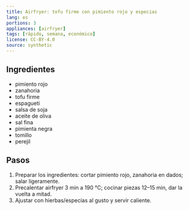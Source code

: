 ```yaml
---
title: Airfryer: tofu firme con pimiento rojo y especias
lang: es
portions: 3
appliances: [airfryer]
tags: [rápido, semana, económico]
license: CC-BY-4.0
source: synthetic
---
```

## Ingredientes
- pimiento rojo
- zanahoria
- tofu firme
- espagueti
- salsa de soja
- aceite de oliva
- sal fina
- pimienta negra
- tomillo
- perejil

## Pasos
1. Preparar los ingredientes: cortar pimiento rojo, zanahoria en dados; salar ligeramente.
2. Precalentar airfryer 3 min a 190 °C; cocinar piezas 12–15 min, dar la vuelta a mitad.
3. Ajustar con hierbas/especias al gusto y servir caliente.
